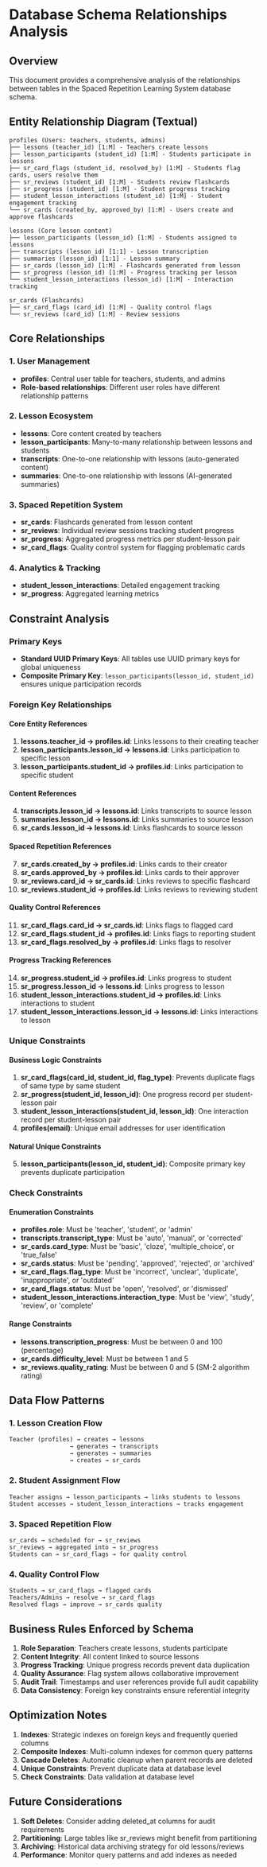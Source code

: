 # Database Schema Relationships Analysis

## Overview
This document provides a comprehensive analysis of the relationships between tables in the Spaced Repetition Learning System database schema.

## Entity Relationship Diagram (Textual)

```
profiles (Users: teachers, students, admins)
├── lessons (teacher_id) [1:M] - Teachers create lessons
├── lesson_participants (student_id) [1:M] - Students participate in lessons
├── sr_card_flags (student_id, resolved_by) [1:M] - Students flag cards, users resolve them
├── sr_reviews (student_id) [1:M] - Students review flashcards
├── sr_progress (student_id) [1:M] - Student progress tracking
├── student_lesson_interactions (student_id) [1:M] - Student engagement tracking
└── sr_cards (created_by, approved_by) [1:M] - Users create and approve flashcards

lessons (Core lesson content)
├── lesson_participants (lesson_id) [1:M] - Students assigned to lessons
├── transcripts (lesson_id) [1:1] - Lesson transcription
├── summaries (lesson_id) [1:1] - Lesson summary
├── sr_cards (lesson_id) [1:M] - Flashcards generated from lesson
├── sr_progress (lesson_id) [1:M] - Progress tracking per lesson
└── student_lesson_interactions (lesson_id) [1:M] - Interaction tracking

sr_cards (Flashcards)
├── sr_card_flags (card_id) [1:M] - Quality control flags
└── sr_reviews (card_id) [1:M] - Review sessions
```

## Core Relationships

### 1. User Management
- **profiles**: Central user table for teachers, students, and admins
- **Role-based relationships**: Different user roles have different relationship patterns

### 2. Lesson Ecosystem
- **lessons**: Core content created by teachers
- **lesson_participants**: Many-to-many relationship between lessons and students
- **transcripts**: One-to-one relationship with lessons (auto-generated content)
- **summaries**: One-to-one relationship with lessons (AI-generated summaries)

### 3. Spaced Repetition System
- **sr_cards**: Flashcards generated from lesson content
- **sr_reviews**: Individual review sessions tracking student progress
- **sr_progress**: Aggregated progress metrics per student-lesson pair
- **sr_card_flags**: Quality control system for flagging problematic cards

### 4. Analytics & Tracking
- **student_lesson_interactions**: Detailed engagement tracking
- **sr_progress**: Aggregated learning metrics

## Constraint Analysis

### Primary Keys
- **Standard UUID Primary Keys**: All tables use UUID primary keys for global uniqueness
- **Composite Primary Key**: `lesson_participants(lesson_id, student_id)` ensures unique participation records

### Foreign Key Relationships

#### Core Entity References
1. **lessons.teacher_id → profiles.id**: Links lessons to their creating teacher
2. **lesson_participants.lesson_id → lessons.id**: Links participation to specific lesson
3. **lesson_participants.student_id → profiles.id**: Links participation to specific student

#### Content References
4. **transcripts.lesson_id → lessons.id**: Links transcripts to source lesson
5. **summaries.lesson_id → lessons.id**: Links summaries to source lesson
6. **sr_cards.lesson_id → lessons.id**: Links flashcards to source lesson

#### Spaced Repetition References
7. **sr_cards.created_by → profiles.id**: Links cards to their creator
8. **sr_cards.approved_by → profiles.id**: Links cards to their approver
9. **sr_reviews.card_id → sr_cards.id**: Links reviews to specific flashcard
10. **sr_reviews.student_id → profiles.id**: Links reviews to reviewing student

#### Quality Control References
11. **sr_card_flags.card_id → sr_cards.id**: Links flags to flagged card
12. **sr_card_flags.student_id → profiles.id**: Links flags to reporting student
13. **sr_card_flags.resolved_by → profiles.id**: Links flags to resolver

#### Progress Tracking References
14. **sr_progress.student_id → profiles.id**: Links progress to student
15. **sr_progress.lesson_id → lessons.id**: Links progress to lesson
16. **student_lesson_interactions.student_id → profiles.id**: Links interactions to student
17. **student_lesson_interactions.lesson_id → lessons.id**: Links interactions to lesson

### Unique Constraints

#### Business Logic Constraints
1. **sr_card_flags(card_id, student_id, flag_type)**: Prevents duplicate flags of same type by same student
2. **sr_progress(student_id, lesson_id)**: One progress record per student-lesson pair
3. **student_lesson_interactions(student_id, lesson_id)**: One interaction record per student-lesson pair
4. **profiles(email)**: Unique email addresses for user identification

#### Natural Unique Constraints
5. **lesson_participants(lesson_id, student_id)**: Composite primary key prevents duplicate participation

### Check Constraints

#### Enumeration Constraints
- **profiles.role**: Must be 'teacher', 'student', or 'admin'
- **transcripts.transcript_type**: Must be 'auto', 'manual', or 'corrected'
- **sr_cards.card_type**: Must be 'basic', 'cloze', 'multiple_choice', or 'true_false'
- **sr_cards.status**: Must be 'pending', 'approved', 'rejected', or 'archived'
- **sr_card_flags.flag_type**: Must be 'incorrect', 'unclear', 'duplicate', 'inappropriate', or 'outdated'
- **sr_card_flags.status**: Must be 'open', 'resolved', or 'dismissed'
- **student_lesson_interactions.interaction_type**: Must be 'view', 'study', 'review', or 'complete'

#### Range Constraints
- **lessons.transcription_progress**: Must be between 0 and 100 (percentage)
- **sr_cards.difficulty_level**: Must be between 1 and 5
- **sr_reviews.quality_rating**: Must be between 0 and 5 (SM-2 algorithm rating)

## Data Flow Patterns

### 1. Lesson Creation Flow
```
Teacher (profiles) → creates → lessons
                 → generates → transcripts
                 → generates → summaries  
                 → creates → sr_cards
```

### 2. Student Assignment Flow
```
Teacher assigns → lesson_participants → links students to lessons
Student accesses → student_lesson_interactions → tracks engagement
```

### 3. Spaced Repetition Flow
```
sr_cards → scheduled for → sr_reviews
sr_reviews → aggregated into → sr_progress
Students can → sr_card_flags → for quality control
```

### 4. Quality Control Flow
```
Students → sr_card_flags → flagged cards
Teachers/Admins → resolve → sr_card_flags
Resolved flags → improve → sr_cards quality
```

## Business Rules Enforced by Schema

1. **Role Separation**: Teachers create lessons, students participate
2. **Content Integrity**: All content linked to source lessons
3. **Progress Tracking**: Unique progress records prevent data duplication
4. **Quality Assurance**: Flag system allows collaborative improvement
5. **Audit Trail**: Timestamps and user references provide full audit capability
6. **Data Consistency**: Foreign key constraints ensure referential integrity

## Optimization Notes

1. **Indexes**: Strategic indexes on foreign keys and frequently queried columns
2. **Composite Indexes**: Multi-column indexes for common query patterns
3. **Cascade Deletes**: Automatic cleanup when parent records are deleted
4. **Unique Constraints**: Prevent duplicate data at database level
5. **Check Constraints**: Data validation at database level

## Future Considerations

1. **Soft Deletes**: Consider adding deleted_at columns for audit requirements
2. **Partitioning**: Large tables like sr_reviews might benefit from partitioning
3. **Archiving**: Historical data archiving strategy for old lessons/reviews
4. **Performance**: Monitor query patterns and add indexes as needed